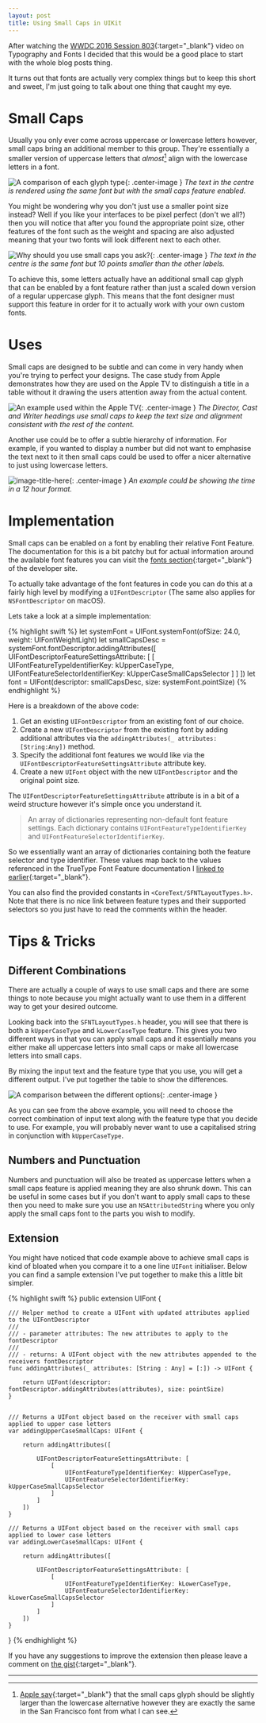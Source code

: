 ```yaml
---
layout: post
title: Using Small Caps in UIKit
---
```


After watching the [WWDC 2016 Session 803][1]{:target="\_blank"} video on Typography and Fonts I decided that this would be a good place to start with the whole blog posts thing.

It turns out that fonts are actually very complex things but to keep this short and sweet, I'm just going to talk about one thing that caught my eye.

# Small Caps

Usually you only ever come across uppercase or lowercase letters however, small caps bring an additional member to this group. They're essentially a smaller version of uppercase letters that _almost_[^1] align with the lowercase letters in a font.

![A comparison of each glyph type](/public/images/fonts/abc.png){: .center-image }
_The text in the centre is rendered using the same font but with the small caps feature enabled._

You might be wondering why you don't just use a smaller point size instead? Well if you like your interfaces to be pixel perfect (don't we all?) then you will notice that after you found the appropriate point size, other features of the font such as the weight and spacing are also adjusted meaning that your two fonts will look different next to each other.

![Why should you use small caps you ask?](/public/images/fonts/abc-bad.png){: .center-image }
_The text in the centre is the same font but 10 points smaller than the other labels._

To achieve this, some letters actually have an additional small cap glyph that can be enabled by a font feature rather than just a scaled down version of a regular uppercase glyph. This means that the font designer must support this feature in order for it to actually work with your own custom fonts.

# Uses

Small caps are designed to be subtle and can come in very handy when you're trying to perfect your designs. The case study from Apple demonstrates how they are used on the Apple TV to distinguish a title in a table without it drawing the users attention away from the actual content.

![An example used within the Apple TV](/public/images/fonts/appletv.jpg){: .center-image }
_The Director, Cast and Writer headings use small caps to keep the text size and alignment consistent with the rest of the content._

Another use could be to offer a subtle hierarchy of information. For example, if you wanted to display a number but did not want to emphasise the text next to it then small caps could be used to offer a nicer alternative to just using lowercase letters.

![image-title-here](/public/images/fonts/12am.png){: .center-image }
_An example could be showing the time in a 12 hour format._

# Implementation

Small caps can be enabled on a font by enabling their relative Font Feature. The documentation for this is a bit patchy but for actual information around the available font features you can visit the [fonts section][2]{:target="\_blank"} of the developer site.

To actually take advantage of the font features in code you can do this at a fairly high level by modifying a `UIFontDescriptor` (The same also applies for `NSFontDescriptor` on macOS).



Lets take a look at a simple implementation:

{% highlight swift %}
let systemFont = UIFont.systemFont(ofSize: 24.0, weight: UIFontWeightLight)
let smallCapsDesc = systemFont.fontDescriptor.addingAttributes([
    UIFontDescriptorFeatureSettingsAttribute: [
        [
            UIFontFeatureTypeIdentifierKey: kUpperCaseType,
            UIFontFeatureSelectorIdentifierKey: kUpperCaseSmallCapsSelector
        ]
    ]
])
let font = UIFont(descriptor: smallCapsDesc, size: systemFont.pointSize)
{% endhighlight %}

Here is a breakdown of the above code:

1. Get an existing `UIFontDescriptor` from an existing font of our choice.
2. Create a new `UIFontDescriptor` from the existing font by adding additional attributes via the `addingAttributes(_ attributes: [String:Any])` method.
3. Specify the additional font features we would like via the `UIFontDescriptorFeatureSettingsAttribute` attribute key.
4. Create a new `UIFont` object with the new `UIFontDescriptor` and the original point size.

The `UIFontDescriptorFeatureSettingsAttribute` attribute is in a bit of a weird structure however it's simple once you understand it.

> An array of dictionaries representing non-default font feature settings. Each dictionary contains `UIFontFeatureTypeIdentifierKey` and `UIFontFeatureSelectorIdentifierKey`.

So we essentially want an array of dictionaries containing both the feature selector and type identifier. These values map back to the values referenced in the TrueType Font Feature documentation I [linked to earlier][2]{:target="\_blank"}.  

You can also find the provided constants in `<CoreText/SFNTLayoutTypes.h>`. Note that there is no nice link between feature types and their supported selectors so you just have to read the comments within the header.  

# Tips & Tricks

## Different Combinations

There are actually a couple of ways to use small caps and there are some things to note because you might actually want to use them in a different way to get your desired outcome.

Looking back into the `SFNTLayoutTypes.h` header, you will see that there is both a `kUpperCaseType` and `kLowerCaseType` feature. This gives you two different ways in that you can apply small caps and it essentially means you either make all uppercase letters into small caps or make all lowercase letters into small caps.

By mixing the input text and the feature type that you use, you will get a different output. I've put together the table to show the differences.

![A comparison between the different options](/public/images/fonts/comparison.png){: .center-image }

As you can see from the above example, you will need to choose the correct combination of input text along with the feature type that you decide to use. For example, you will probably never want to use a capitalised string in conjunction with `kUpperCaseType`.

## Numbers and Punctuation

Numbers and punctuation will also be treated as uppercase letters when a small caps feature is applied meaning they are also shrunk down. This can be useful in some cases but if you don't want to apply small caps to these then you need to make sure you use an `NSAttributedString` where you only apply the small caps font to the parts you wish to modify.

## Extension

You might have noticed that code example above to achieve small caps is kind of bloated when you compare it to a one line `UIFont` initialiser. Below you can find a sample extension I've put together to make this a little bit simpler.

<!-- <script src="https://gist.github.com/liamnichols/56736b4988c57a33ad70086a0dc6018b.js"></script> -->
{% highlight swift %}
public extension UIFont {

    /// Helper method to create a UIFont with updated attributes applied to the UIFontDescriptor
    ///
    /// - parameter attributes: The new attributes to apply to the fontDescriptor
    ///
    /// - returns: A UIFont object with the new attributes appended to the receivers fontDescriptor
    func addingAttributes(_ attributes: [String : Any] = [:]) -> UIFont {

        return UIFont(descriptor: fontDescriptor.addingAttributes(attributes), size: pointSize)
    }


    /// Returns a UIFont object based on the receiver with small caps applied to upper case letters
    var addingUpperCaseSmallCaps: UIFont {

        return addingAttributes([

            UIFontDescriptorFeatureSettingsAttribute: [
                [
                    UIFontFeatureTypeIdentifierKey: kUpperCaseType,
                    UIFontFeatureSelectorIdentifierKey: kUpperCaseSmallCapsSelector
                ]
            ]
        ])
    }

    /// Returns a UIFont object based on the receiver with small caps applied to lower case letters
    var addingLowerCaseSmallCaps: UIFont {

        return addingAttributes([

            UIFontDescriptorFeatureSettingsAttribute: [
                [
                    UIFontFeatureTypeIdentifierKey: kLowerCaseType,
                    UIFontFeatureSelectorIdentifierKey: kLowerCaseSmallCapsSelector
                ]
            ]
        ])
    }
}
{% endhighlight %}

If you have any suggestions to improve the extension then please leave a comment on [the gist][4]{:target="\_blank"}.

--------

[^1]: [Apple say][3]{:target="\_blank"} that the small caps glyph should be slightly larger than the lowercase alternative however they are exactly the same in the San Francisco font from what I can see.

[1]: https://developer.apple.com/videos/play/wwdc2016/803/
[2]: https://developer.apple.com/fonts/TrueType-Reference-Manual/RM09/AppendixF.html
[3]: https://developer.apple.com/videos/play/wwdc2016-803/?time=1327
[4]: https://gist.github.com/liamnichols/56736b4988c57a33ad70086a0dc6018b#file-smallcaps-swift
